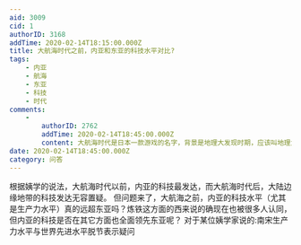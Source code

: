 ```yaml
---
aid: 3009
cid: 1
authorID: 3168
addTime: 2020-02-14T18:15:00.000Z
title: 大航海时代之前，内亚和东亚的科技水平对比?
tags:
    - 内亚
    - 航海
    - 东亚
    - 科技
    - 时代
comments:
    -
        authorID: 2762
        addTime: 2020-02-14T18:45:00.000Z
        content: 大航海时代是日本一款游戏的名字，背景是地理大发现时期，应该叫地理大发现才对
date: 2020-02-14T18:45:00.000Z
category: 问答
---
```


根据姨学的说法，大航海时代以前，内亚的科技最发达，而大航海时代后，大陆边缘地带的科技发达无容置疑。 但问题来了，大航海之前，内亚的科技水平（尤其是生产力水平）真的远超东亚吗？炼铁这方面的西来说的确现在也被很多人认同，但内亚的科技是否在其它方面也全面领先东亚呢？ 对于某位姨学家说的:南宋生产力水平与世界先进水平脱节表示疑问
